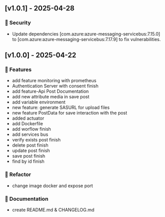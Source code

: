 ## [v1.0.1] - 2025-04-28
### 🦺 Security
* Update dependencies [com.azure:azure-messaging-servicebus:7.15.0]  to [com.azure:azure-messaging-servicebus:7.17.9] to fix vulnerabilities.
## [v1.0.0] - 2025-04-22
### 🚀 Features
* add feature monitoring with prometheus
* Authentication Server with consent finish
* add feature-Api Post Documentation
* add new attribute media in save post
* add variable environment
* new feature: generate SASURL for upload files
* new feature PostData for save interaction with the post
* added actuator
* add Dockerfile
* add worflow finish
* add services bus
* verify exists post finish
* delete post finish
* update post finish
* save post finish
* find by id finish
### 🔧 Refactor
* change image docker and expose port
### 📄 Documentation
* create README.md & CHANGELOG.md